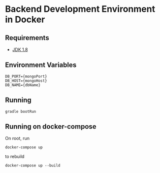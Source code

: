 # Backend Development Environment in Docker

## Requirements

- [JDK 1.8](http://www.oracle.com/technetwork/java/javase/downloads/jdk8-downloads-2133151.html)

## Environment Variables

```
DB_PORT={mongoPort}
DB_HOST={mongoHost}
DB_NAME={dbName}
```

## Running

```shell
gradle bootRun
```

## Running on docker-compose

On root, run

```shell
docker-compose up
```

to rebuild

```shell
docker-compose up --build
```